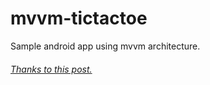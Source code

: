 # mvvm-tictactoe
Sample android app using mvvm architecture.<br>
<h6 align="left"><a href="https://medium.com/@husayn.hakeem/android-by-example-mvvm-data-binding-introduction-part-1-6a7a5f388bf7">Thanks to this post.</a></h6>
